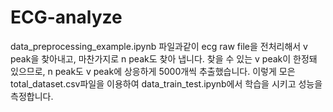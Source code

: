 # ECG-analyze
data_preprocessing_example.ipynb 파일과같이 ecg raw file을 전처리해서 v peak을 찾아내고, 마찬가지로 n peak도 찾아 냅니다.
찾을 수 있는 v peak이 한정돼 있으므로, n peak도 v peak에 상응하게 5000개씩 추출했습니다.
이렇게 모은 total_dataset.csv파일을 이용하여 data_train_test.ipynb에서 학습을 시키고 성능을 측정합니다.

